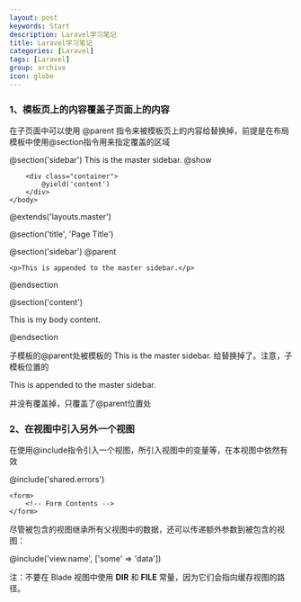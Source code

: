 ```yaml
---
layout: post
keywords: Start
description: Laravel学习笔记
title: Laravel学习笔记
categories: [Laravel]
tags: [Laravel]
group: archive
icon: globe
---
```





### 1、模板页上的内容覆盖子页面上的内容
在子页面中可以使用 @parent 指令来被模板页上的内容给替换掉，前提是在布局模板中使用@section指令用来指定覆盖的区域


<!-- 存放在 resources/views/layouts/master.blade.php -->
<html>
    <head>
        <title>App Name - @yield('title')</title>
    </head>
    <body>
        @section('sidebar')
            This is the master sidebar.
        @show

        <div class="container">
            @yield('content')
        </div>
    </body>
</html>


<!-- 存放在 resources/views/layouts/child.blade.php -->

@extends('layouts.master')

@section('title', 'Page Title')

@section('sidebar')
    @parent

    <p>This is appended to the master sidebar.</p>
@endsection

@section('content')
    <p>This is my body content.</p>
@endsection


子模板的@parent处被模板的 This is the master sidebar.  给替换掉了。注意，子模板位置的<p>This is appended to the master sidebar.</p>
并没有覆盖掉，只覆盖了@parent位置处


### 2、在视图中引入另外一个视图
在使用@include指令引入一个视图，所引入视图中的变量等，在本视图中依然有效

<div>
    @include('shared.errors')

    <form>
        <!-- Form Contents -->
    </form>
</div>

尽管被包含的视图继承所有父视图中的数据，还可以传递额外参数到被包含的视图：

@include('view.name', ['some' => 'data'])

注：不要在 Blade 视图中使用 __DIR__ 和 __FILE__ 常量，因为它们会指向缓存视图的路径。

